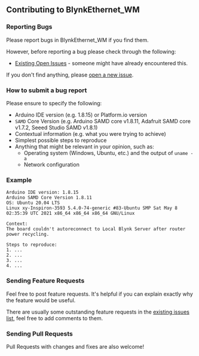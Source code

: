 ## Contributing to BlynkEthernet_WM

### Reporting Bugs

Please report bugs in BlynkEthernet_WM if you find them.

However, before reporting a bug please check through the following:

* [Existing Open Issues](https://github.com/khoih-prog/BlynkEthernet_WM/issues) - someone might have already encountered this.

If you don't find anything, please [open a new issue](https://github.com/khoih-prog/BlynkEthernet_WM/issues/new).

### How to submit a bug report

Please ensure to specify the following:

* Arduino IDE version (e.g. 1.8.15) or Platform.io version
* `SAMD` Core Version (e.g. Arduino SAMD core v1.8.11, Adafruit SAMD core v1.7.2, Seeed Studio SAMD v1.8.1)
* Contextual information (e.g. what you were trying to achieve)
* Simplest possible steps to reproduce
* Anything that might be relevant in your opinion, such as:
  * Operating system (Windows, Ubuntu, etc.) and the output of `uname -a`
  * Network configuration


### Example

```
Arduino IDE version: 1.8.15
Arduino SAMD Core Version 1.8.11
OS: Ubuntu 20.04 LTS
Linux xy-Inspiron-3593 5.4.0-74-generic #83-Ubuntu SMP Sat May 8 02:35:39 UTC 2021 x86_64 x86_64 x86_64 GNU/Linux

Context:
The board couldn't autoreconnect to Local Blynk Server after router power recycling.

Steps to reproduce:
1. ...
2. ...
3. ...
4. ...
```
### Sending Feature Requests

Feel free to post feature requests. It's helpful if you can explain exactly why the feature would be useful.

There are usually some outstanding feature requests in the [existing issues list](https://github.com/khoih-prog/BlynkEthernet_WM/issues?q=is%3Aopen+is%3Aissue+label%3Aenhancement), feel free to add comments to them.

### Sending Pull Requests

Pull Requests with changes and fixes are also welcome!
